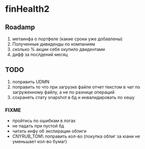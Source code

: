 # finHealth2

## Roadamp

1. метаинфа о портфеле (какие сроки уже добавлены)
2. Полученные дивиденды по компаниям
3. сколько % акции себя окупило двидентами
4. дифф за послдений месяц

## TODO

1. поправить UDMN
2. поправить то что при загрузке файле отчет текстом в чат по загруженному файлу, а не по разнице операций
3. сохранять стату snapshot в бд и инвалидировать по хешу

### FIXME

- пройтись по ошибкам в логах
- не падать при пустой бд
- читать инфу об экспирации облиги
- CNYRUB_TOM\ поправить кол-во (покупка облиг за юани не уменьшает кол-во бумаг)

